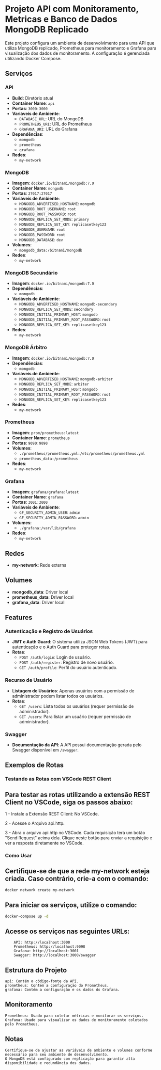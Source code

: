 # Projeto API com Monitoramento, Metricas e Banco de Dados MongoDB Replicado

Este projeto configura um ambiente de desenvolvimento para uma API que utiliza MongoDB replicado, Prometheus para monitoramento e Grafana para visualização dos dados de monitoramento. A configuração é gerenciada utilizando Docker Compose.

## Serviços

### API
- **Build**: Diretório atual
- **Container Name**: `api`
- **Portas**: `3000:3000`
- **Variáveis de Ambiente**:
  - `DATABASE_URL`: URL do MongoDB
  - `PROMETHEUS_URI`: URL do Prometheus
  - `GRAFANA_URI`: URL do Grafana
- **Dependências**:
  - `mongodb`
  - `prometheus`
  - `grafana`
- **Redes**:
  - `my-network`

### MongoDB
- **Imagem**: `docker.io/bitnami/mongodb:7.0`
- **Container Name**: `mongodb`
- **Portas**: `27017:27017`
- **Variáveis de Ambiente**:
  - `MONGODB_ADVERTISED_HOSTNAME`: `mongodb`
  - `MONGODB_ROOT_USERNAME`: `root`
  - `MONGODB_ROOT_PASSWORD`: `root`
  - `MONGODB_REPLICA_SET_MODE`: `primary`
  - `MONGODB_REPLICA_SET_KEY`: `replicasetkey123`
  - `MONGODB_USERNAME`: `root`
  - `MONGODB_PASSWORD`: `root`
  - `MONGODB_DATABASE`: `dev`
- **Volumes**:
  - `mongodb_data:/bitnami/mongodb`
- **Redes**:
  - `my-network`

### MongoDB Secundário
- **Imagem**: `docker.io/bitnami/mongodb:7.0`
- **Dependências**:
  - `mongodb`
- **Variáveis de Ambiente**:
  - `MONGODB_ADVERTISED_HOSTNAME`: `mongodb-secondary`
  - `MONGODB_REPLICA_SET_MODE`: `secondary`
  - `MONGODB_INITIAL_PRIMARY_HOST`: `mongodb`
  - `MONGODB_INITIAL_PRIMARY_ROOT_PASSWORD`: `root`
  - `MONGODB_REPLICA_SET_KEY`: `replicasetkey123`
- **Redes**:
  - `my-network`

### MongoDB Árbitro
- **Imagem**: `docker.io/bitnami/mongodb:7.0`
- **Dependências**:
  - `mongodb`
- **Variáveis de Ambiente**:
  - `MONGODB_ADVERTISED_HOSTNAME`: `mongodb-arbiter`
  - `MONGODB_REPLICA_SET_MODE`: `arbiter`
  - `MONGODB_INITIAL_PRIMARY_HOST`: `mongodb`
  - `MONGODB_INITIAL_PRIMARY_ROOT_PASSWORD`: `root`
  - `MONGODB_REPLICA_SET_KEY`: `replicasetkey123`
- **Redes**:
  - `my-network`

### Prometheus
- **Imagem**: `prom/prometheus:latest`
- **Container Name**: `prometheus`
- **Portas**: `9090:9090`
- **Volumes**:
  - `./prometheus/prometheus.yml:/etc/prometheus/prometheus.yml`
  - `prometheus_data:/prometheus`
- **Redes**:
  - `my-network`

### Grafana
- **Imagem**: `grafana/grafana:latest`
- **Container Name**: `grafana`
- **Portas**: `3001:3000`
- **Variáveis de Ambiente**:
  - `GF_SECURITY_ADMIN_USER`: `admin`
  - `GF_SECURITY_ADMIN_PASSWORD`: `admin`
- **Volumes**:
  - `./grafana:/var/lib/grafana`
- **Redes**:
  - `my-network`

## Redes

- **my-network**: Rede externa

## Volumes

- **mongodb_data**: Driver local
- **prometheus_data**: Driver local
- **grafana_data**: Driver local

## Features

### Autenticação e Registro de Usuários

- **JWT e Auth Guard**: O sistema utiliza JSON Web Tokens (JWT) para autenticação e o Auth Guard para proteger rotas.
- **Rotas**:
  - `POST /auth/login`: Login de usuário.
  - `POST /auth/register`: Registro de novo usuário.
  - `GET /auth/profile`: Perfil do usuário autenticado.

### Recurso de Usuário

- **Listagem de Usuários**: Apenas usuários com a permissão de administrador podem listar todos os usuários.
- **Rotas**:
  - `GET /users`: Lista todos os usuários (requer permissão de administrador).
  - `GET /users`: Para listar um usuário (requer permissão de administrador).

### Swagger

- **Documentação da API**: A API possui documentação gerada pelo Swagger disponível em `/swagger`.

## Exemplos de Rotas

### Testando as Rotas com VSCode REST Client

## Para testar as rotas utilizando a extensão REST Client no VSCode, siga os passos abaixo:

  1 - Instale a Extensão REST Client: No VSCode.

  2 - Acesse o Arquivo api.http.

  3 - Abra o arquivo api.http no VSCode. Cada requisição terá um botão "Send Request" acima dela. Clique neste botão para enviar a requisição e ver a resposta diretamente no VSCode.


### Como Usar

  ## Certifique-se de que a rede my-network esteja criada. Caso contrário, crie-a com o comando:

```bash
docker network create my-network
```

## Para iniciar os serviços, utilize o comando:

```bash
docker-compose up -d
```

## Acesse os serviços nas seguintes URLs:
        API: http://localhost:3000
        Prometheus: http://localhost:9090
        Grafana: http://localhost:3001
        Swagger: http://localhost:3000/swagger

## Estrutura do Projeto
    api: Contém o código-fonte da API.
    prometheus: Contém a configuração do Prometheus.
    grafana: Contém a configuração e os dados do Grafana.

## Monitoramento

    Prometheus: Usado para coletar métricas e monitorar os serviços.
    Grafana: Usado para visualizar os dados de monitoramento coletados pelo Prometheus.

## Notas
    Certifique-se de ajustar as variáveis de ambiente e volumes conforme necessário para seu ambiente de desenvolvimento.
    O MongoDB está configurado com replicação para garantir alta disponibilidade e redundância dos dados.
